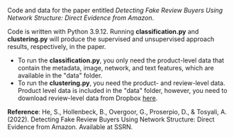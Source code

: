 Code and data for the paper entitled *Detecting Fake Review Buyers Using Network Structure: Direct Evidence from Amazon*.

Code is written with Python 3.9.12. Running **classification.py** and **clustering.py** will produce the supervised and unsupervised approach results, respectively, in the paper. 
- To run the **classification.py**, you only need the product-level data that contain the metadata, image, network, and text features, which are available in the "data" folder.
- To run the **clustering.py**, you need the product- and review-level data. Product level data is included in the "data" folder, however, you need to download review-level data from Dropbox [here](https://www.dropbox.com/s/o2jv9uw7emd0dgy/UCSD_home_and_kitchen_reviews.csv.gz?dl=0).

**Reference**: He, S., Hollenbeck, B., Overgoor, G., Proserpio, D., & Tosyali, A. (2022). Detecting Fake Review Buyers Using Network Structure: Direct Evidence from Amazon. Available at SSRN.
